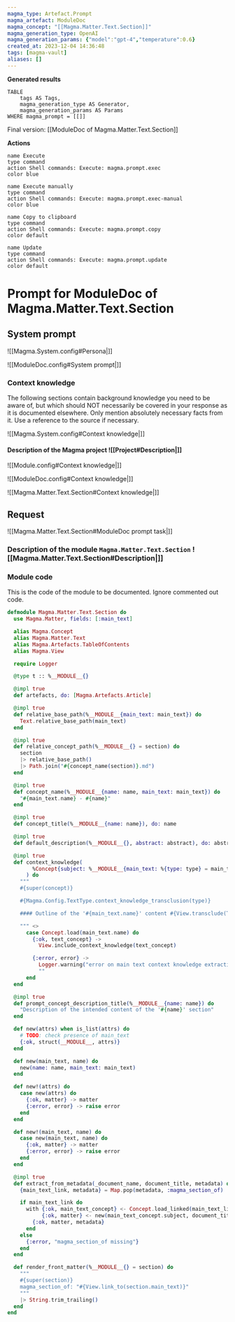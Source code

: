 ```yaml
---
magma_type: Artefact.Prompt
magma_artefact: ModuleDoc
magma_concept: "[[Magma.Matter.Text.Section]]"
magma_generation_type: OpenAI
magma_generation_params: {"model":"gpt-4","temperature":0.6}
created_at: 2023-12-04 14:36:48
tags: [magma-vault]
aliases: []
---
```


**Generated results**

```dataview
TABLE
	tags AS Tags,
	magma_generation_type AS Generator,
	magma_generation_params AS Params
WHERE magma_prompt = [[]]
```

Final version: [[ModuleDoc of Magma.Matter.Text.Section]]

**Actions**

```button
name Execute
type command
action Shell commands: Execute: magma.prompt.exec
color blue
```
```button
name Execute manually
type command
action Shell commands: Execute: magma.prompt.exec-manual
color blue
```
```button
name Copy to clipboard
type command
action Shell commands: Execute: magma.prompt.copy
color default
```
```button
name Update
type command
action Shell commands: Execute: magma.prompt.update
color default
```

# Prompt for ModuleDoc of Magma.Matter.Text.Section

## System prompt

![[Magma.System.config#Persona|]]

![[ModuleDoc.config#System prompt|]]

### Context knowledge

The following sections contain background knowledge you need to be aware of, but which should NOT necessarily be covered in your response as it is documented elsewhere. Only mention absolutely necessary facts from it. Use a reference to the source if necessary.

![[Magma.System.config#Context knowledge|]]

#### Description of the Magma project ![[Project#Description|]]

![[Module.config#Context knowledge|]]

![[ModuleDoc.config#Context knowledge|]]

![[Magma.Matter.Text.Section#Context knowledge|]]


## Request

![[Magma.Matter.Text.Section#ModuleDoc prompt task|]]

### Description of the module `Magma.Matter.Text.Section` ![[Magma.Matter.Text.Section#Description|]]

### Module code

This is the code of the module to be documented. Ignore commented out code.

```elixir
defmodule Magma.Matter.Text.Section do
  use Magma.Matter, fields: [:main_text]

  alias Magma.Concept
  alias Magma.Matter.Text
  alias Magma.Artefacts.TableOfContents
  alias Magma.View

  require Logger

  @type t :: %__MODULE__{}

  @impl true
  def artefacts, do: [Magma.Artefacts.Article]

  @impl true
  def relative_base_path(%__MODULE__{main_text: main_text}) do
    Text.relative_base_path(main_text)
  end

  @impl true
  def relative_concept_path(%__MODULE__{} = section) do
    section
    |> relative_base_path()
    |> Path.join("#{concept_name(section)}.md")
  end

  @impl true
  def concept_name(%__MODULE__{name: name, main_text: main_text}) do
    "#{main_text.name} - #{name}"
  end

  @impl true
  def concept_title(%__MODULE__{name: name}), do: name

  @impl true
  def default_description(%__MODULE__{}, abstract: abstract), do: abstract

  @impl true
  def context_knowledge(
        %Concept{subject: %__MODULE__{main_text: %{type: type} = main_text}} = concept
      ) do
    """
    #{super(concept)}

    #{Magma.Config.TextType.context_knowledge_transclusion(type)}

    #### Outline of the '#{main_text.name}' content #{View.transclude(TableOfContents.default_name(concept), :title)}

    """ <>
      case Concept.load(main_text.name) do
        {:ok, text_concept} ->
          View.include_context_knowledge(text_concept)

        {:error, error} ->
          Logger.warning("error on main text context knowledge extraction: #{inspect(error)}")
          ""
      end
  end

  @impl true
  def prompt_concept_description_title(%__MODULE__{name: name}) do
    "Description of the intended content of the '#{name}' section"
  end

  def new(attrs) when is_list(attrs) do
    # TODO: check presence of main_text
    {:ok, struct(__MODULE__, attrs)}
  end

  def new(main_text, name) do
    new(name: name, main_text: main_text)
  end

  def new!(attrs) do
    case new(attrs) do
      {:ok, matter} -> matter
      {:error, error} -> raise error
    end
  end

  def new!(main_text, name) do
    case new(main_text, name) do
      {:ok, matter} -> matter
      {:error, error} -> raise error
    end
  end

  @impl true
  def extract_from_metadata(_document_name, document_title, metadata) do
    {main_text_link, metadata} = Map.pop(metadata, :magma_section_of)

    if main_text_link do
      with {:ok, main_text_concept} <- Concept.load_linked(main_text_link),
           {:ok, matter} <- new(main_text_concept.subject, document_title) do
        {:ok, matter, metadata}
      end
    else
      {:error, "magma_section_of missing"}
    end
  end

  def render_front_matter(%__MODULE__{} = section) do
    """
    #{super(section)}
    magma_section_of: "#{View.link_to(section.main_text)}"
    """
    |> String.trim_trailing()
  end
end

```
